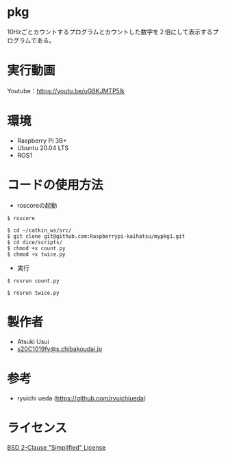 # pkg

10Hzごとカウントするプログラムとカウントした数字を２倍にして表示するプログラムである。

# 実行動画
Youtube：https://youtu.be/uG8KJMTP5lk

# 環境

* Raspberry Pi 3B+
* Ubuntu 20.04 LTS
* ROS1


# コードの使用方法

* roscoreの起動
```
$ roscore
```
```
$ cd ~/catkin_ws/src/
$ git clone git@github.com:Raspberrypi-kaihatsu/mypkg1.git
$ cd dice/scripts/
$ chmod +x count.py
$ chmod +x twice.py
```



* 実行
```
$ rosrun count.py
```
```
$ rosrun twice.py
```


# 製作者
* Atsuki Usui
* s20C1019fv@s.chibakoudai.jp

# 参考
* ryuichi ueda (https://github.com/ryuichiueda)

# ライセンス
 [BSD 2-Clause "Simplified" License](https://github.com/ShimonShoji/dice/blob/main/COPYING)
